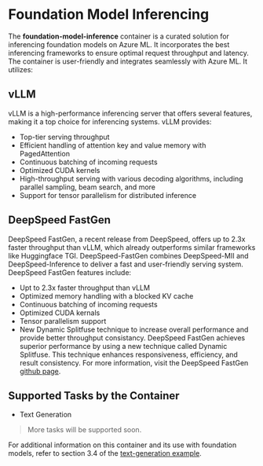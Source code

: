 # Foundation Model Inferencing
The __foundation-model-inference__ container is a curated solution for inferencing foundation models on Azure ML. It incorporates the best inferencing frameworks to ensure optimal request throughput and latency. The container is user-friendly and integrates seamlessly with Azure ML. It utilizes:

## vLLM
vLLM is a high-performance inferencing server that offers several features, making it a top choice for inferencing systems. vLLM provides:
- Top-tier serving throughput
- Efficient handling of attention key and value memory with PagedAttention
- Continuous batching of incoming requests
- Optimized CUDA kernels
- High-throughput serving with various decoding algorithms, including parallel sampling, beam search, and more
- Support for tensor parallelism for distributed inference

## DeepSpeed FastGen
DeepSpeed FastGen, a recent release from DeepSpeed, offers up to 2.3x faster throughput than vLLM, which already outperforms similar frameworks like Huggingface TGI. DeepSpeed-FastGen combines DeepSpeed-MII and DeepSpeed-Inference to deliver a fast and user-friendly serving system.
DeepSpeed FastGen features include:
- Upt to 2.3x faster throughput than vLLM
- Optimized memory handling with a blocked KV cache
- Continuous batching of incoming requests
- Optimized CUDA kernals
- Tensor parallelism support
- New Dynamic Splitfuse technique to increase overall performance and provide better throughput consistancy.
DeepSpeed FastGen achieves superior performance by using a new technique called Dynamic Splitfuse. This technique enhances responsiveness, efficiency, and result consistency. For more information, visit the DeepSpeed FastGen [github page](https://github.com/microsoft/DeepSpeed/blob/master/blogs/deepspeed-fastgen/README.md).

## Supported Tasks by the Container
- Text Generation
> More tasks will be supported soon.

For additional information on this container and its use with foundation models, refer to section 3.4 of the [text-generation example](https://github.com/Azure/azureml-examples/blob/main/sdk/python/foundation-models/system/inference/text-generation/llama-safe-online-deployment.ipynb).
